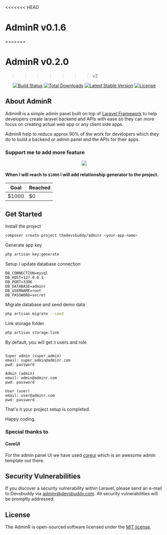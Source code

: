 <<<<<<< HEAD
# AdminR v0.1.6
=======
# AdminR v0.2.0
>>>>>>> v2

<p align="center">
<a href="https://travis-ci.org/thedevsbuddy/laravel-adminr"><img src="https://travis-ci.org/thedevsbuddy/laravel-adminr.svg" alt="Build Status"></a>
<a href="https://packagist.org/packages/thedevsbuddy/laravel-adminr"><img src="https://img.shields.io/packagist/dt/thedevsbuddy/laravel-adminr" alt="Total Downloads"></a>
<a href="https://packagist.org/packages/thedevsbuddy/laravel-adminr"><img src="https://img.shields.io/packagist/v/thedevsbuddy/laravel-adminr" alt="Latest Stable Version"></a>
<a href="https://packagist.org/packages/thedevsbuddy/laravel-adminr"><img src="https://img.shields.io/packagist/l/thedevsbuddy/laravel-adminr" alt="License"></a>
</p>

## About AdminR
 
AdminR is a simple admin panel built on top of [Laravel Framework](https://laravel.com) to help developers create laravel backend and APIs with ease so they can more focus on creating actual web app or any client side apps.

AdminR help to reduce approx 90% of the work for developers which they do to build a backend or admin panel and the APIs for their apps.

### Support me to add more feature
<center>
<a href="https://www.buymeacoffee.com/devsbuddy" target="_blank">
<img src="https://www.buymeacoffee.com/assets/img/guidelines/download-assets-2.svg"/>
</a>
</center>


#### When I will reach to ```$1000``` I will add relationship generator to the project.

| Goal  | Reached |
|-------|-------|
| $1000 | $0 |

## Get Started

Install the project
```bash
composer create-project thedevsbuddy/adminr <your-app-name>
```

Generate app key
```bash
php artisan key:generate
```

Setup / update database connection
```env
DB_CONNECTION=mysql
DB_HOST=127.0.0.1
DB_PORT=3306
DB_DATABASE=adminr
DB_USERNAME=root
DB_PASSWORD=secret
```

Migrate database and seed demo data
```bash
php artisan migrate --seed
```

Link storage folder
```bash
php artisan storage:link
```

By default, you will get ```3``` users and role
```text

Super admin (super.admin)
email: super.admin@adminr.com
pwd: password 

Admin (admin)
email: admin@adminr.com
pwd: password

User (user)
email: user@adminr.com
pwd: password
```



That's it your project setup is completed.

Happy coding.

### Special thanks to
#### CoreUI
For the admin panel UI we have used [coreui](https://coreui.io) which is an awesome admin template out there.


## Security Vulnerabilities

If you discover a security vulnerability within Laravel, please send an e-mail to Devsbuddy via [adminr@devsbuddy.com](mailto:adminr@devsbuddy.com). All security vulnerabilities will be promptly addressed.

## License

The AdminR is open-sourced software licensed under the [MIT license](https://opensource.org/licenses/MIT).
